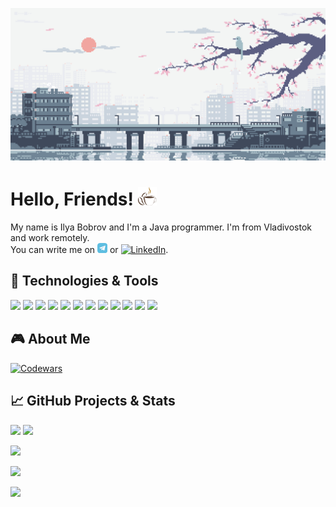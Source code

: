 <!-- Original here https://github.com/MartinHeinz/MartinHeinz -->

[![Header](/header.gif "Header")](https://github.com/ibobrov)

# Hello, Friends! <img src="https://raw.githubusercontent.com/ibobrov/ibobrov/main/cofe.gif" width="30px" height="30px">

My name is Ilya Bobrov and I'm a Java programmer. I'm from Vladivostok and work remotely.<br>
You can write me on  [![Telegram][2.2]][2] or [![LinkedIn][1.1]][1].

## 🔧 Technologies & Tools
![](https://img.shields.io/badge/OS-Ubuntu-informational?style=flat&logo=ubuntu&logoColor=efb8cc&color=e4e4e4)
![](https://img.shields.io/badge/Editor-IntelliJ_IDEA-informational?style=flat&logo=intellij-idea&logoColor=efb8cc&color=e4e4e4)
![](https://img.shields.io/badge/Code-Java-informational?style=flat&logo=openjdk&logoColor=efb8cc&color=e4e4e4)
![](https://img.shields.io/badge/Code-Kotlin-informational?style=flat&logo=kotlin&logoColor=efb8cc&color=e4e4e4)
![](https://img.shields.io/badge/Code-Spring-informational?style=flat&logo=spring&logoColor=efb8cc&color=e4e4e4)
![](https://img.shields.io/badge/Code-Hibernate-informational?style=flat&logo=hibernate&logoColor=efb8cc&color=e4e4e4)
![](https://img.shields.io/badge/Tools-Maven-informational?style=flat&logo=apache-maven&logoColor=efb8cc&color=e4e4e4)
![](https://img.shields.io/badge/Tools-Gradle-informational?style=flat&logo=gradle&logoColor=efb8cc&color=e4e4e4)
![](https://img.shields.io/badge/Tools-PostgreSQL-informational?style=flat&logo=postgresql&logoColor=efb8cc&color=e4e4e4)
![](https://img.shields.io/badge/DevOps-Docker-informational?style=flat&logo=docker&logoColor=efb8cc&color=e4e4e4)
![](https://img.shields.io/badge/Front-TypeScript-informational?style=flat&logo=typescript&logoColor=efb8cc&color=e4e4e4)
![](https://img.shields.io/badge/Front-Angular-informational?style=flat&logo=angular&logoColor=efb8cc&color=e4e4e4)

## 🎮 About Me
[![Codewars](https://www.codewars.com/users/ibobrov/badges/large?theme=light )](https://www.codewars.com/users/ibobrov)

## &#x1f4c8; GitHub Projects & Stats

[![](https://github-readme-stats.vercel.app/api?username=ibobrov&show_icons=true&line_height=27&count_private=true&title_color=3c7ebb&text_color=515151&icon_color=b92f20&bg_color=e4e4e4)]()
[![](https://github-readme-stats.vercel.app/api/top-langs/?username=ibobrov&hide=html,tex&title_color=3c7ebb&text_color=515151&icon_color=b92f20&bg_color=e4e4e4&langs_count=3)]()

>

[![](https://github-readme-stats.vercel.app/api/pin/?username=ibobrov&repo=cars&title_color=3c7ebb&text_color=515151&icon_color=b92f20&bg_color=e4e4e4)](https://github.com/ibobrov/cars)

>

[![](https://github-readme-stats.vercel.app/api/pin/?username=ibobrov&repo=cinema&title_color=3c7ebb&text_color=515151&icon_color=b92f20&bg_color=e4e4e4)](https://github.com/ibobrov/cinema)

>

[![](https://github-readme-stats.vercel.app/api/pin/?username=ibobrov&repo=test&title_color=3c7ebb&text_color=515151&icon_color=b92f20&bg_color=e4e4e4)](https://github.com/ibobrov/test)

<!-- links -->
[1.1]: https://raw.githubusercontent.com/MartinHeinz/MartinHeinz/master/linkedin-3-16.png (LinkedIn icon without padding)
[1]: https://www.linkedin.com/in/ilya-bobrov-75b42b151

[2.2]: https://raw.githubusercontent.com/ibobrov/ibobrov/main/tg_icon.png (Telegram icon without padding)
[2]: https://t.me/coderilya

